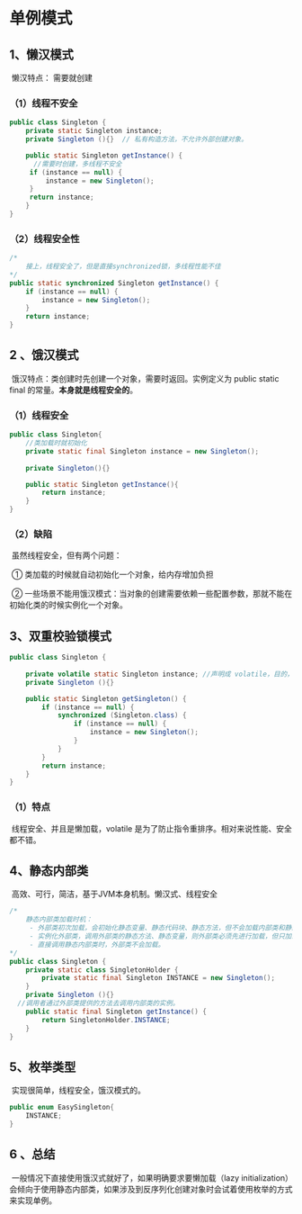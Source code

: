 # 单例模式



## 1、懒汉模式

​	懒汉特点： 需要就创建

### （1）线程不安全

```java
public class Singleton {
    private static Singleton instance;
    private Singleton (){}  // 私有构造方法，不允许外部创建对象。

    public static Singleton getInstance() {
      //需要时创建，多线程不安全
     if (instance == null) {
         instance = new Singleton();
     }
     return instance;
    }
}
```

### （2）线程安全性

```java
/*
	接上，线程安全了，但是直接synchronized锁，多线程性能不佳
*/
public static synchronized Singleton getInstance() {
    if (instance == null) {
        instance = new Singleton();
    }
    return instance;
}
```



## 2 、饿汉模式

​	饿汉特点：类创建时先创建一个对象，需要时返回。实例定义为 public static final 的常量。**本身就是线程安全的**。

### （1）线程安全

```java
public class Singleton{
    //类加载时就初始化
    private static final Singleton instance = new Singleton();
    
    private Singleton(){}

    public static Singleton getInstance(){
        return instance;
    }
}
```

### （2）缺陷

​	虽然线程安全，但有两个问题：

​	① 类加载的时候就自动初始化一个对象，给内存增加负担

​	② 一些场景不能用饿汉模式：当对象的创建需要依赖一些配置参数，那就不能在初始化类的时候实例化一个对象。



## 3、双重校验锁模式

```java
public class Singleton {
  
    private volatile static Singleton instance; //声明成 volatile，目的，禁止指令重排序
    private Singleton (){}

    public static Singleton getSingleton() {
        if (instance == null) {                         
            synchronized (Singleton.class) {
                if (instance == null) {       
                    instance = new Singleton();
                }
            }
        }
        return instance;
    }  
}
```

### （1）特点

​	线程安全、并且是懒加载，volatile 是为了防止指令重排序。相对来说性能、安全都不错。

## 4、静态内部类

​	高效、可行，简洁，基于JVM本身机制。懒汉式、线程安全

```java
/*
	静态内部类加载时机：
	 - 外部类初次加载，会初始化静态变量、静态代码块、静态方法，但不会加载内部类和静态内部类。
	 - 实例化外部类，调用外部类的静态方法、静态变量，则外部类必须先进行加载，但只加载一次。
	 - 直接调用静态内部类时，外部类不会加载。
*/ 
public class Singleton {  
    private static class SingletonHolder {  
        private static final Singleton INSTANCE = new Singleton();  
    }  
    private Singleton (){}  
  //调用者通过外部类提供的方法去调用内部类的实例。
    public static final Singleton getInstance() {  
        return SingletonHolder.INSTANCE; 
    }  
}

```



## 5、枚举类型

​	实现很简单，线程安全，饿汉模式的。

```java
public enum EasySingleton{
    INSTANCE;
}
```





## 6 、总结

​	一般情况下直接使用饿汉式就好了，如果明确要求要懒加载（lazy initialization）会倾向于使用静态内部类，如果涉及到反序列化创建对象时会试着使用枚举的方式来实现单例。







